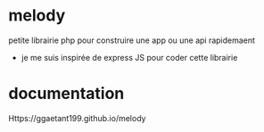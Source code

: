 # melody
petite librairie php pour construire une app ou une api rapidemaent

- je me suis inspirée de express JS pour coder cette librairie

# documentation
Https://ggaetant199.github.io/melody
